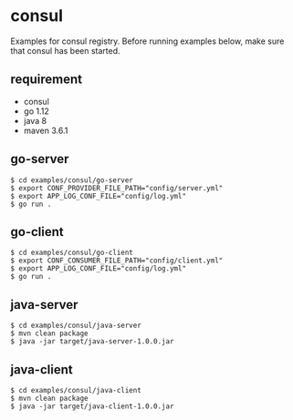 # consul

Examples for consul registry. Before running examples below, make sure that consul has been started.

## requirement

- consul
- go 1.12
- java 8
- maven 3.6.1

## go-server

```
$ cd examples/consul/go-server
$ export CONF_PROVIDER_FILE_PATH="config/server.yml"
$ export APP_LOG_CONF_FILE="config/log.yml"
$ go run .
```

## go-client

```
$ cd examples/consul/go-client
$ export CONF_CONSUMER_FILE_PATH="config/client.yml"
$ export APP_LOG_CONF_FILE="config/log.yml"
$ go run .
```

## java-server

```
$ cd examples/consul/java-server
$ mvn clean package
$ java -jar target/java-server-1.0.0.jar
```

## java-client

```
$ cd examples/consul/java-client
$ mvn clean package
$ java -jar target/java-client-1.0.0.jar
```